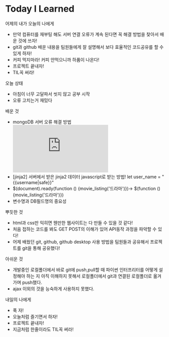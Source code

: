 <h1>Today I Learned</h1>

어제의 내가 오늘의 나에게
  - 만약 컴퓨터를 재부팅 해도 서버 연결 오류가 계속 된다면 꼭 해결 방법을 찾아서 배운 것에 쓰자!
  - git과 github 배운 내용을 팀원들에게 잘 설명해서 보다 효율적인 코드공유를 할 수 있게 하자!
  - 커피 먹지마라! 커피 안먹으니까 하품이 나온다!
  - 프로젝트 끝내자!
  - TIL꼭 써라!
 
오늘 상태
  - 아침이 너무 고달파서 씻지 않고 공부 시작
  - 오류 고치는거 재밌다
 
배운 것 
  - mongoDB 서버 오류 해결 방법![mongoDB-서버-오류.pdf](https://github.com/9sanha/TIL/files/7180073/mongoDB-.-.pdf)
  - [jinja2] 서버에서 받은 jinja2 데이터 javascript로 받는 방법! let user_name = "{{username|safe}}"
  - $(document).ready(function () {movie_listing('드라마')})-> $(function () {movie_listing('드라마')})
  - 변수명과 DB필드명의 중요성
  
뿌듯한 것 
  - html과 css만 익히면 웬만한 웹사이트는 다 만들 수 있을 것 같다!
  - 처음 접하는 코드를 봐도 GET POST의 이해가 있어 API동작 과정을 파악할 수 있다!
  - 어제 배웠던 git, github, github desktop 사용 방법을 팀원들과 공유해서 프로젝트를 git을 통해 공유했다!

아쉬운 것 
  - 개발중인 로컬폴더에서 바로 git에 push,pull할 때 파이썬 인터프리터를 어떻게 설정해야 하는 지 아직 이해하지 못해서
  로컬폴더에서 git과 연결된 로컬폴더로 옮겨가며 push했다.
  - ajax 이외의 것을 능숙하게 사용하지 못했다.

내일의 나에게 
  - 푹 자!
  - 오늘처럼 즐기면서 하자!
  - 프로젝트 끝내자!
  - 지금처럼 한줄이라도 TIL꼭 써라! 
